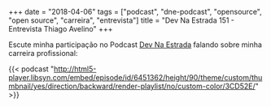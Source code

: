 +++
date = "2018-04-06"
tags = ["podcast", "dne-podcast", "opensource", "open source", "carreira", "entrevista"]
title = "Dev Na Estrada 151 - Entrevista Thiago Avelino"
+++

Escute minha participação no Podcast [Dev Na Estrada](https://devnaestrada.com.br/2018/04/06/entrevista-thiago-avelino.html) falando sobre minha carreira profissional:

{{< podcast "http://html5-player.libsyn.com/embed/episode/id/6451362/height/90/theme/custom/thumbnail/yes/direction/backward/render-playlist/no/custom-color/3CD52E/" >}}
